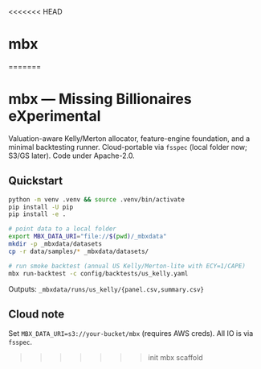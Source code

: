 <<<<<<< HEAD
# mbx
=======
# mbx — Missing Billionaires eXperimental

Valuation-aware Kelly/Merton allocator, feature-engine foundation, and a minimal backtesting runner.
Cloud-portable via `fsspec` (local folder now; S3/GS later). Code under Apache-2.0.

## Quickstart
```bash
python -m venv .venv && source .venv/bin/activate
pip install -U pip
pip install -e .

# point data to a local folder
export MBX_DATA_URI="file://$(pwd)/_mbxdata"
mkdir -p _mbxdata/datasets
cp -r data/samples/* _mbxdata/datasets/

# run smoke backtest (annual US Kelly/Merton-lite with ECY=1/CAPE)
mbx run-backtest -c config/backtests/us_kelly.yaml
```

Outputs: `_mbxdata/runs/us_kelly/{panel.csv,summary.csv}`

## Cloud note
Set `MBX_DATA_URI=s3://your-bucket/mbx` (requires AWS creds). All IO is via `fsspec`.
>>>>>>> init mbx scaffold
